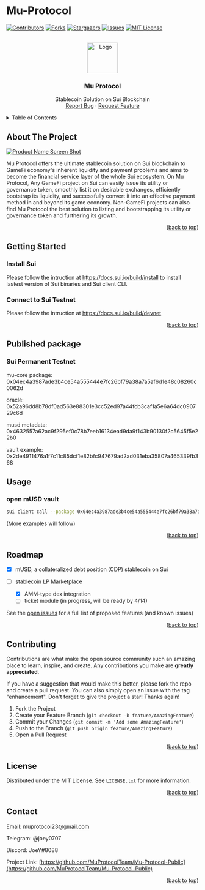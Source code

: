 # Mu-Protocol

<!-- PROJECT SHIELDS -->
[![Contributors][contributors-shield]][contributors-url]
[![Forks][forks-shield]][forks-url]
[![Stargazers][stars-shield]][stars-url]
[![Issues][issues-shield]][issues-url]
[![MIT License][license-shield]][license-url]



<!-- PROJECT LOGO -->
<br />
<div align="center">
  <a href="https://github.com/MuProtocolTeam/Mu-Protocol-Public">
    <img src="images/logo.png" alt="Logo" width="80" height="80">
  </a>

<h3 align="center">Mu Protocol</h3>

  <p align="center">
    Stablecoin Solution on Sui Blockchain
    <br />
    <a href="https://github.com/MuProtocolTeam/Mu-Protocol-Public/issues">Report Bug</a>
    ·
    <a href="https://github.com/MuProtocolTeam/Mu-Protocol-Public/issues">Request Feature</a>
  </p>
</div>



<!-- TABLE OF CONTENTS -->
<details>
  <summary>Table of Contents</summary>
  <ol>
    <li>
      <a href="#about-the-project">About The Project</a>
    </li>
    <li>
      <a href="#getting-started">Getting Started</a>
    </li>
    <li><a href="#published-package">Published package</a></li>
    <li><a href="#usage">Usage</a></li>
    <li><a href="#roadmap">Roadmap</a></li>
    <li><a href="#contributing">Contributing</a></li>
    <li><a href="#license">License</a></li>
    <li><a href="#contact">Contact</a></li>
  </ol>
</details>



<!-- ABOUT THE PROJECT -->
## About The Project

[![Product Name Screen Shot][product-screenshot]](http://ec2-44-204-83-185.compute-1.amazonaws.com/)

Mu Protocol offers the ultimate stablecoin solution on Sui blockchain to GameFi economy's inherent liquidity and payment problems and aims to become the financial service layer of the whole Sui ecosystem. On Mu Protocol, Any GameFi project on Sui can easily issue its utility or governance token, smoothly list it on desirable exchanges, efficiently bootstrap its liquidity, and successfully convert it into an effective payment method in and beyond its game economy. Non-GameFi projects can also find Mu Protocol the best solution to listing and bootstrapping its utility or governance token and furthering its growth.
<p align="right">(<a href="#readme-top">back to top</a>)</p>


<!-- GETTING STARTED -->
## Getting Started

### Install Sui

Please follow the intruction at https://docs.sui.io/build/install to install lastest version of Sui binaries and Sui client CLI.

### Connect to Sui Testnet

Please follow the intruction at https://docs.sui.io/build/devnet

<p align="right">(<a href="#readme-top">back to top</a>)</p>


## Published package 
### Sui Permanent Testnet

mu-core package: 0x04ec4a3987ade3b4ce54a555444e7fc26bf79a38a7a5af6d1e48c08260c0062d

oracle: 0x52a96dd8b78df0ad563e88301e3cc52ed97a44fcb3caf1a5e6a64dc090729c6d

musd metadata: 0x4632557a62ac9f295ef0c78b7eeb16134ead9da9f143b90130f2c5645f5e22b0

vault example: 0x2de4911476a1f7c11c85dcf1e82bfc947679ad2ad031eba35807a465339fb368

## Usage
### open mUSD vault
   ```sh
   sui client call --package 0x04ec4a3987ade3b4ce54a555444e7fc26bf79a38a7a5af6d1e48c08260c0062d --module vault --function open_vault --gas-budget 5000000
   ```
(More examples will follow)

<p align="right">(<a href="#readme-top">back to top</a>)</p>


<!-- ROADMAP -->
## Roadmap

- [x] mUSD, a collateralized debt position (CDP) stablecoin on Sui

- [ ] stablecoin LP Marketplace 
    - [x] AMM-type dex integration
    - [ ] ticket module (in progress, will be ready by 4/14)

See the [open issues](https://github.com/MuProtocolTeam/Mu-Protocol-Public/issues) for a full list of proposed features (and known issues)

<p align="right">(<a href="#readme-top">back to top</a>)</p>


<!-- CONTRIBUTING -->
## Contributing

Contributions are what make the open source community such an amazing place to learn, inspire, and create. Any contributions you make are **greatly appreciated**.

If you have a suggestion that would make this better, please fork the repo and create a pull request. You can also simply open an issue with the tag "enhancement".
Don't forget to give the project a star! Thanks again!

1. Fork the Project
2. Create your Feature Branch (`git checkout -b feature/AmazingFeature`)
3. Commit your Changes (`git commit -m 'Add some AmazingFeature'`)
4. Push to the Branch (`git push origin feature/AmazingFeature`)
5. Open a Pull Request

<p align="right">(<a href="#readme-top">back to top</a>)</p>



<!-- LICENSE -->
## License

Distributed under the MIT License. See `LICENSE.txt` for more information.

<p align="right">(<a href="#readme-top">back to top</a>)</p>



<!-- CONTACT -->
## Contact

Email: muprotocol23@gmail.com

Telegram: @joey0707

Discord: JoeY#8088

Project Link: [https://github.com/MuProtocolTeam/Mu-Protocol-Public](https://github.com/MuProtocolTeam/Mu-Protocol-Public)

<p align="right">(<a href="#readme-top">back to top</a>)</p>





<!-- MARKDOWN LINKS & IMAGES -->
<!-- https://www.markdownguide.org/basic-syntax/#reference-style-links -->
[contributors-shield]: https://img.shields.io/github/contributors/MuProtocolTeam/Mu-Protocol-Public.svg?style=for-the-badge
[contributors-url]: https://github.com/MuProtocolTeam/Mu-Protocol-Public/graphs/contributors
[forks-shield]: https://img.shields.io/github/forks/MuProtocolTeam/Mu-Protocol-Public.svg?style=for-the-badge
[forks-url]: https://github.com/MuProtocolTeam/Mu-Protocol-Public/network/members
[stars-shield]: https://img.shields.io/github/stars/MuProtocolTeam/Mu-Protocol-Public.svg?style=for-the-badge
[stars-url]: https://github.com/MuProtocolTeam/Mu-Protocol-Public/stargazers
[issues-shield]: https://img.shields.io/github/issues/MuProtocolTeam/Mu-Protocol-Public.svg?style=for-the-badge
[issues-url]: https://github.com/MuProtocolTeam/Mu-Protocol-Public/issues
[license-shield]: https://img.shields.io/github/license/MuProtocolTeam/Mu-Protocol-Public.svg?style=for-the-badge
[license-url]: https://github.com/MuProtocolTeam/Mu-Protocol-Public/blob/master/LICENSE.txt
[linkedin-shield]: https://img.shields.io/badge/-LinkedIn-black.svg?style=for-the-badge&logo=linkedin&colorB=555
[linkedin-url]: https://linkedin.com/in/linkedin_username
[product-screenshot]: images/screenshot.png

